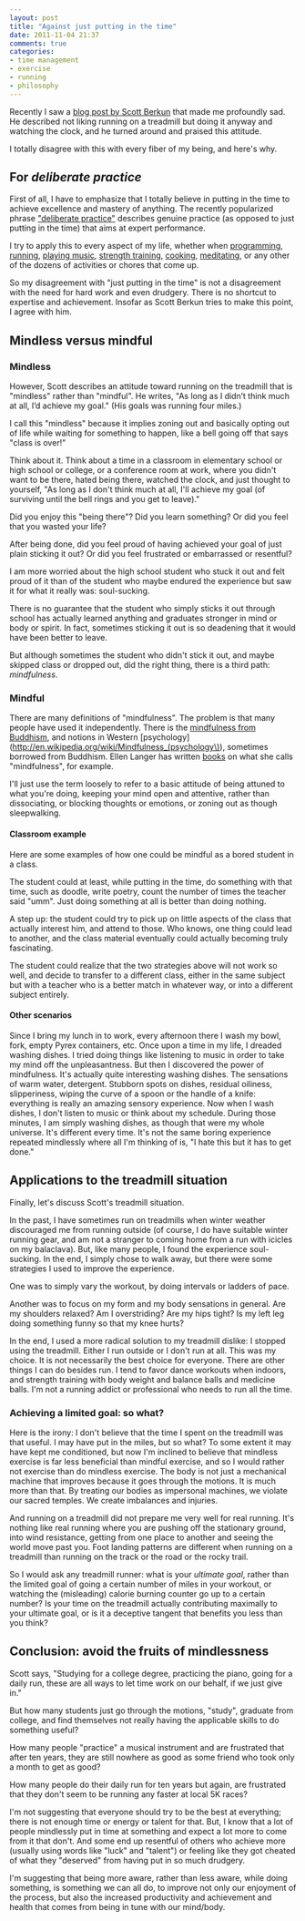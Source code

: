 ```yaml
---
layout: post
title: "Against just putting in the time"
date: 2011-11-04 21:37
comments: true
categories:
- time management
- exercise
- running
- philosophy
---
```

Recently I saw a [blog post by Scott Berkun](http://www.scottberkun.com/blog/2011/let-time-work-for-you/) that made me profoundly sad. He described not liking running on a treadmill but doing it anyway and watching the clock, and he turned around and praised this attitude.

I totally disagree with this with every fiber of my being, and here's why.

<!--more-->

## For *deliberate practice*

First of all, I have to emphasize that I totally believe in putting in the time to achieve excellence and mastery of anything. The recently popularized phrase ["deliberate practice"](http://en.wikipedia.org/wiki/Practice_%28learning_method%29#Deliberate_practice) describes genuine practice (as opposed to just putting in the time) that aims at expert performance.

I try to apply this to every aspect of my life, whether when [programming](http://franklinchen.com/blog/categories/programming/), [running](http://franklinchen.com/blog/categories/running/), [playing music](http://franklinchen.com/blog/categories/recorder/), [strength training](http://franklinchen.com/blog/categories/strength-training/), [cooking](http://franklinchen.com/blog/categories/cooking/), [meditating](http://franklinchen.com/blog/categories/zen/), or any other of the dozens of activities or chores that come up.

So my disagreement with "just putting in the time" is not a disagreement with the need for hard work and even drudgery. There is no shortcut to expertise and achievement. Insofar as Scott Berkun tries to make this point, I agree with him.

## Mindless versus mindful

### Mindless

However, Scott describes an attitude toward running on the treadmill that is "mindless" rather than "mindful". He writes, "As long as I didn’t think much at all, I’d achieve my goal." (His goals was running four miles.)

I call this "mindless" because it implies zoning out and basically opting out of life while waiting for something to happen, like a bell going off that says "class is over!"

Think about it. Think about a time in a classroom in elementary school or high school or college, or a conference room at work, where you didn't want to be there, hated being there, watched the clock, and just thought to yourself, "As long as I don't think much at all, I'll achieve my goal (of surviving until the bell rings and you get to leave)."

Did you enjoy this "being there"? Did you learn something? Or did you feel that you wasted your life?

After being done, did you feel proud of having achieved your goal of just plain sticking it out? Or did you feel frustrated or embarrassed or resentful?

I am more worried about the high school student who stuck it out and felt proud of it than of the student who maybe endured the experience but saw it for what it really was: soul-sucking.

There is no guarantee that the student who simply sticks it out through school has actually learned anything and graduates stronger in mind or body or spirit. In fact, sometimes sticking it out is so deadening that it would have been better to leave.

But although sometimes the student who didn't stick it out, and maybe skipped class or dropped out, did the right thing, there is a third path: *mindfulness*.

### Mindful

There are many definitions of "mindfulness". The problem is that many people have used it independently. There is the [mindfulness from Buddhism](http://en.wikipedia.org/wiki/Mindfulness), and notions in Western [psychology](http://en.wikipedia.org/wiki/Mindfulness_(psychology\)), sometimes borrowed from Buddhism. Ellen Langer has written [books](http://www.ellenlanger.com/books/3/mindfulness) on what she calls "mindfulness", for example.

I'll just use the term loosely to refer to a basic attitude of being attuned to what you're doing, keeping your mind open and attentive, rather than dissociating, or blocking thoughts or emotions, or zoning out as though sleepwalking.

#### Classroom example

Here are some examples of how one could be mindful as a bored student in a class.

The student could at least, while putting in the time, do something with that time, such as doodle, write poetry, count the number of times the teacher said "umm". Just doing something at all is better than doing nothing.

A step up: the student could try to pick up on little aspects of the class that actually interest him, and attend to those. Who knows, one thing could lead to another, and the class material eventually could actually becoming truly fascinating.

The student could realize that the two strategies above will not work so well, and decide to transfer to a different class, either in the same subject but with a teacher who is a better match in whatever way, or into a different subject entirely.

#### Other scenarios

Since I bring my lunch in to work, every afternoon there I wash my bowl, fork, empty Pyrex containers, etc. Once upon a time in my life, I dreaded washing dishes. I tried doing things like listening to music in order to take my mind off the unpleasantness. But then I discovered the power of mindfulness. It's actually quite interesting washing dishes. The sensations of warm water, detergent. Stubborn spots on dishes, residual oiliness, slipperiness, wiping the curve of a spoon or the handle of a knife: everything is really an amazing sensory experience. Now when I wash dishes, I don't listen to music or think about my schedule. During those minutes, I am simply washing dishes, as though that were my whole universe. It's different every time. It's not the same boring experience repeated mindlessly where all I'm thinking of is, "I hate this but it has to get done."

## Applications to the treadmill situation

Finally, let's discuss Scott's treadmill situation.

In the past, I have sometimes run on treadmills when winter weather discouraged me from running outside (of course, I do have suitable winter running gear, and am not a stranger to coming home from a run with icicles on my balaclava). But, like many people, I found the experience soul-sucking. In the end, I simply chose to walk away, but there were some strategies I used to improve the experience.

One was to simply vary the workout, by doing intervals or ladders of pace.

Another was to focus on my form and my body sensations in general. Are my shoulders relaxed? Am I overstriding? Are my hips tight? Is my left leg doing something funny so that my knee hurts?

In the end, I used a more radical solution to my treadmill dislike: I stopped using the treadmill. Either I run outside or I don't run at all. This was my choice. It is not necessarily the best choice for everyone. There are other things I can do besides run. I tend to favor dance workouts when indoors, and strength training with body weight and balance balls and medicine balls. I'm not a running addict or professional who needs to run all the time.

### Achieving a limited goal: so what?

Here is the irony: I don't believe that the time I spent on the treadmill was that useful. I may have put in the miles, but so what?  To some extent it may have kept me conditioned, but now I'm inclined to believe that mindless exercise is far less beneficial than mindful exercise, and so I would rather not exercise than do mindless exercise. The body is not just a mechanical machine that improves because it goes through the motions. It is much more than that. By treating our bodies as impersonal machines, we violate our sacred temples. We create imbalances and injuries.

And running on a treadmill did not prepare me very well for real running. It's nothing like real running where you are pushing off the stationary ground, into wind resistance, getting from one place to another and seeing the world move past you. Foot landing patterns are different when running on a treadmill than running on the track or the road or the rocky trail.

So I would ask any treadmill runner: what is your *ultimate goal*, rather than the limited goal of going a certain number of miles in your workout, or watching the (misleading) calorie burning counter go up to a certain number? Is your time on the treadmill actually contributing maximally to your ultimate goal, or is it a deceptive tangent that benefits you less than you think?

## Conclusion: avoid the fruits of mindlessness

Scott says, "Studying for a college degree, practicing the piano, going for a daily run, these are all ways to let time work on our behalf, if we just give in."

But how many students just go through the motions, "study", graduate from college, and find themselves not really having the applicable skills to do something useful?

How many people "practice" a musical instrument and are frustrated that after ten years, they are still nowhere as good as some friend who took only a month to get as good?

How many people do their daily run for ten years but again, are frustrated that they don't seem to be running any faster at local 5K races?

I'm not suggesting that everyone should try to be the best at everything; there is not enough time or energy or talent for that. But, I know that a lot of people mindlessly put in time at something and expect a lot more to come from it that don't. And some end up resentful of others who achieve more (usually using words like "luck" and "talent") or feeling like they got cheated of what they "deserved" from having put in so much drudgery.

I'm suggesting that being more aware, rather than less aware, while doing something, is something we can all do, to improve not only our enjoyment of the process, but also the increased productivity and achievement and health that comes from being in tune with our mind/body.
